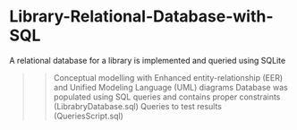 # Library-Relational-Database-with-SQL
A relational database for a library is implemented and queried using SQLite

>> Conceptual modelling with Enhanced entity-relationship (EER) and Unified Modeling Language (UML) diagrams
>> Database was populated using SQL queries and contains proper constraints (LibrabryDatabase.sql)
>> Queries to test results (QueriesScript.sql)
